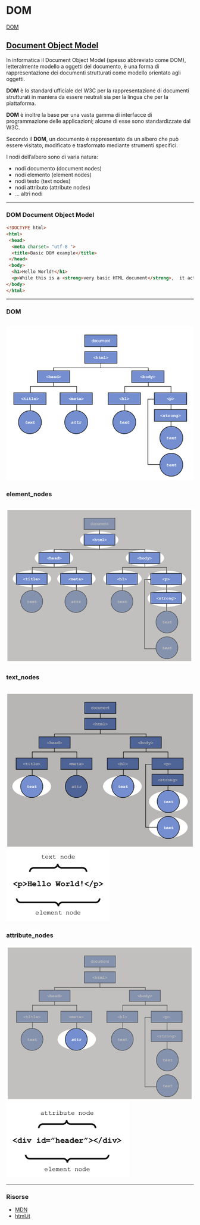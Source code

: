 # DOM

[DOM](./img/HTML_DOM.png)

## [Document Object Model](https://it.wikipedia.org/wiki/Document_Object_Model)

In informatica il Document Object Model (spesso abbreviato come DOM), letteralmente modello a oggetti del documento, è una forma di rappresentazione dei documenti strutturati come modello orientato agli oggetti.

**DOM** è lo standard ufficiale del W3C per la rappresentazione di documenti strutturati in maniera da essere neutrali sia per la lingua che per la piattaforma.

**DOM** è inoltre la base per una vasta gamma di interfacce di programmazione delle applicazioni; alcune di esse sono standardizzate dal W3C.

Secondo il **DOM**, un documento è rappresentato da un albero che può essere visitato, modificato e trasformato mediante strumenti specifici.

I nodi dell’albero sono di varia natura:

- nodi documento (document nodes)
- nodi elemento (element nodes)
- nodi testo (text nodes)
- nodi attributo (attribute nodes)
- ... altri nodi

---

### DOM Document Object Model

```html
<!DOCTYPE html>
<html>
 <head>
  <meta charset= "utf-8 ">
  <title>Basic DOM example</title>
 </head>
 <body>
  <h1>Hello World!</h1>
  <p>While this is a <strong>very basic HTML document</strong>,  it actually serves as a detailed example of the document object model.</p>
</body>
</html>
```

---

### DOM

![DOM](https://raw.githubusercontent.com/maboglia/Fondamenti/master/img/DOM.png)
---

### element_nodes

![element_nodes](https://raw.githubusercontent.com/maboglia/Fondamenti/master/img/element_nodes.png)
---

### text_nodes

![text_nodes](https://raw.githubusercontent.com/maboglia/Fondamenti/master/img/text_nodes.png)
![text_nodes](https://raw.githubusercontent.com/maboglia/Fondamenti/master/img/text_nodes_code.png)
---

### attribute_nodes

![attribute_nodes](https://raw.githubusercontent.com/maboglia/Fondamenti/master/img/attribute_nodes.png)
![attribute_nodes](https://raw.githubusercontent.com/maboglia/Fondamenti/master/img/attribute_nodes_code.png)

---

### Risorse

- [MDN](https://developer.mozilla.org/en-US/docs/Web/API/Document_Object_Model)
- [html.it](https://www.html.it/guide/guida-dom/)
